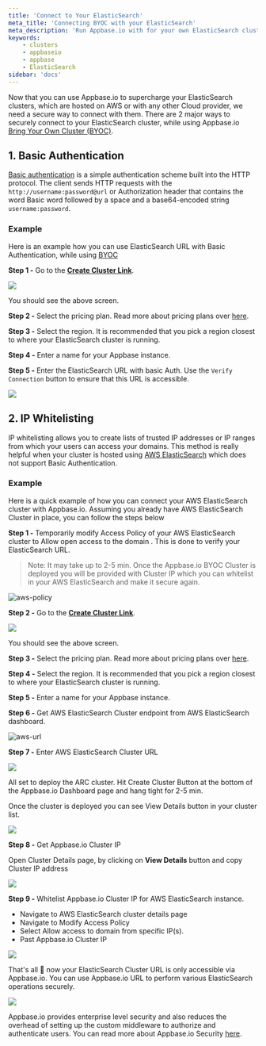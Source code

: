 ```yaml
---
title: 'Connect to Your ElasticSearch'
meta_title: 'Connecting BYOC with your ElasticSearch'
meta_description: 'Run Appbase.io with for your own ElasticSearch cluster hosted elsewhere.'
keywords:
    - clusters
    - appbaseio
    - appbase
    - ElasticSearch
sidebar: 'docs'
---
```


Now that you can use Appbase.io to supercharge your ElasticSearch clusters, which are hosted on AWS or with any other Cloud provider, we need a secure way to connect with them. There are 2 major ways to securely connect to your ElasticSearch cluster, while using Appbase.io [Bring Your Own Cluster (BYOC)](/docs/hosting/BYOC).

## 1. Basic Authentication

[Basic authentication](https://en.wikipedia.org/wiki/Basic_access_authentication) is a simple authentication scheme built into the HTTP protocol. The client sends HTTP requests with the `http://username:password@url` or Authorization header that contains the word Basic word followed by a space and a base64-encoded string `username:password`.

### Example

Here is an example how you can use ElasticSearch URL with Basic Authentication, while using [BYOC](docs/hosting/BYOC/)

**Step 1 -** Go to the **[Create Cluster Link](https://dashboard.appbase.io/clusters/new/my-cluster)**.

![](https://i.imgur.com/X6dTO8f.png)

You should see the above screen.

**Step 2 -** Select the pricing plan. Read more about pricing plans over [here](https://arc-site.netlify.com/pricing/).

**Step 3 -** Select the region. It is recommended that you pick a region closest to where your ElasticSearch cluster is running.

**Step 4 -** Enter a name for your Appbase instance.

**Step 5 -** Enter the ElasticSearch URL with basic Auth. Use the `Verify Connection` button to ensure that this URL is accessible.

![](https://i.imgur.com/bnxZMGP.png)

## 2. IP Whitelisting

IP whitelisting allows you to create lists of trusted IP addresses or IP ranges from which your users can access your domains. This method is really helpful when your cluster is hosted using [AWS ElasticSearch](https://aws.amazon.com/elasticsearch-service/) which does not support Basic Authentication.

### Example

Here is a quick example of how you can connect your AWS ElasticSearch cluster with Appbase.io. Assuming you already have AWS ElasticSearch Cluster in place, you can follow the steps below

**Step 1 -** Temporarily modify Access Policy of your AWS ElasticSearch cluster to Allow open access to the domain . This is done to verify your ElasticSearch URL.

> Note: It may take up to 2-5 min. Once the Appbase.io BYOC Cluster is deployed you will be provided with Cluster IP which you can whitelist in your AWS ElasticSearch and make it secure again.

![aws-policy](https://i.imgur.com/rMpevVE.png)

**Step 2 -** Go to the **[Create Cluster Link](https://dashboard.appbase.io/clusters/new/my-cluster)**.

![](https://i.imgur.com/X6dTO8f.png)

You should see the above screen.

**Step 3 -** Select the pricing plan. Read more about pricing plans over [here](https://arc-site.netlify.com/pricing/).

**Step 4 -** Select the region. It is recommended that you pick a region closest to where your ElasticSearch cluster is running.

**Step 5 -** Enter a name for your Appbase instance.

**Step 6 -** Get AWS ElasticSearch Cluster endpoint from AWS ElasticSearch dashboard.

![aws-url](https://i.imgur.com/ncieFAJ.png)

**Step 7 -** Enter AWS ElasticSearch Cluster URL

![](https://i.imgur.com/j7mTsUQ.png)

All set to deploy the ARC cluster. Hit Create Cluster Button at the bottom of the Appbase.io Dashboard page and hang
tight for 2-5 min.

Once the cluster is deployed you can see View Details button in your cluster list.

![](https://i.imgur.com/Cg9BRLM.png)

**Step 8 -** Get Appbase.io Cluster IP

Open Cluster Details page, by clicking on **View Details** button and copy Cluster IP address

![](https://i.imgur.com/Dx1pRLG.png)

**Step 9 -** Whitelist Appbase.io Cluster IP for AWS ElasticSearch instance.

-   Navigate to AWS ElasticSearch cluster details page
-   Navigate to Modify Access Policy
-   Select Allow access to domain from specific IP(s).
-   Past Appbase.io Cluster IP

![](https://i.imgur.com/SS63gRQ.png)

That's all 🎉 now your ElasticSearch Cluster URL is only accessible via Appbase.io. You can use Appbase.io URL to perform various ElasticSearch operations securely.

![](https://i.imgur.com/rlpOIj0.png)

Appbase.io provides enterprise level security and also reduces the overhead of setting up the custom middleware to authorize and authenticate users. You can read more about Appbase.io Security [here](/docs/security/Credentials/).
